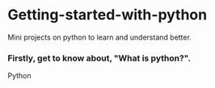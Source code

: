 # Getting-started-with-python
Mini projects on python to learn and understand better.

### Firstly, get to know about, "What is python?".

Python
